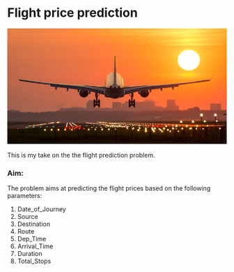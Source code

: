 # Flight price prediction

![alt-text](https://github.com/HitPant/Flight_price_prediction/blob/main/images/flight_img.jpg)

This is my take on the the flight prediction problem.

### **Aim:** 
The problem aims at predicting the flight prices based on the following parameters:
1. Date_of_Journey
2. Source
3. Destination	
4. Route	
5. Dep_Time	
6. Arrival_Time	
7. Duration	
8. Total_Stops


###
